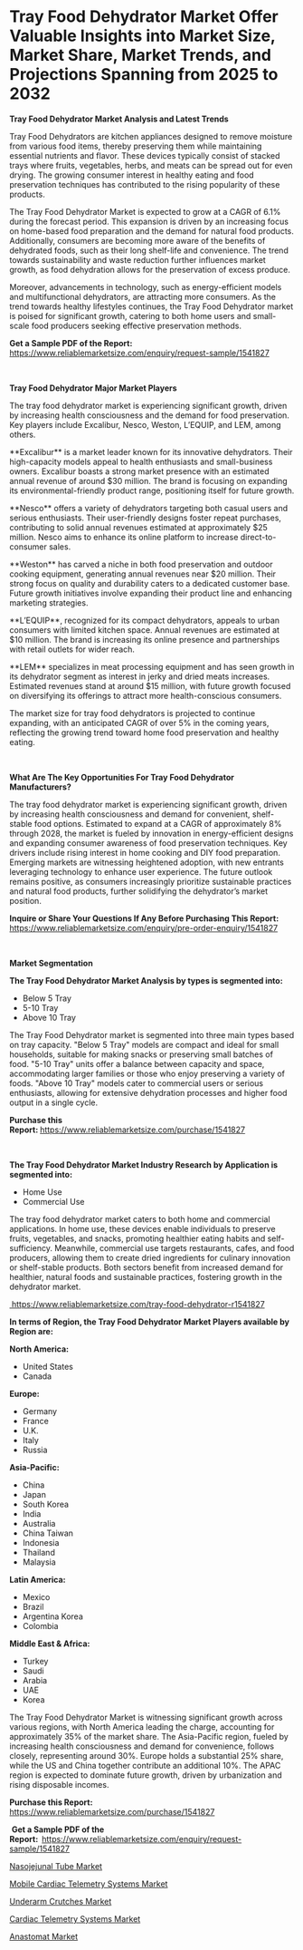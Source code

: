 <p><h1>Tray Food Dehydrator Market Offer Valuable Insights into Market Size, Market Share, Market Trends, and Projections Spanning from 2025 to 2032</h1></p><p><strong>Tray Food Dehydrator Market Analysis and Latest Trends</strong></p>
<p><p>Tray Food Dehydrators are kitchen appliances designed to remove moisture from various food items, thereby preserving them while maintaining essential nutrients and flavor. These devices typically consist of stacked trays where fruits, vegetables, herbs, and meats can be spread out for even drying. The growing consumer interest in healthy eating and food preservation techniques has contributed to the rising popularity of these products.</p><p>The Tray Food Dehydrator Market is expected to grow at a CAGR of 6.1% during the forecast period. This expansion is driven by an increasing focus on home-based food preparation and the demand for natural food products. Additionally, consumers are becoming more aware of the benefits of dehydrated foods, such as their long shelf-life and convenience. The trend towards sustainability and waste reduction further influences market growth, as food dehydration allows for the preservation of excess produce.</p><p>Moreover, advancements in technology, such as energy-efficient models and multifunctional dehydrators, are attracting more consumers. As the trend towards healthy lifestyles continues, the Tray Food Dehydrator market is poised for significant growth, catering to both home users and small-scale food producers seeking effective preservation methods.</p></p>
<p><strong>Get a Sample PDF of the Report:&nbsp;</strong> <a href="https://www.reliablemarketsize.com/enquiry/request-sample/1541827?utm_campaign=3117&utm_medium=2&utm_source=Github&utm_content=ia&utm_term=10042025&utm_id=tray-food-dehydrator">https://www.reliablemarketsize.com/enquiry/request-sample/1541827</a></p>
<p>&nbsp;</p>
<p><strong>Tray Food Dehydrator Major Market Players</strong></p>
<p><p>The tray food dehydrator market is experiencing significant growth, driven by increasing health consciousness and the demand for food preservation. Key players include Excalibur, Nesco, Weston, L’EQUIP, and LEM, among others.</p><p>**Excalibur** is a market leader known for its innovative dehydrators. Their high-capacity models appeal to health enthusiasts and small-business owners. Excalibur boasts a strong market presence with an estimated annual revenue of around $30 million. The brand is focusing on expanding its environmental-friendly product range, positioning itself for future growth.</p><p>**Nesco** offers a variety of dehydrators targeting both casual users and serious enthusiasts. Their user-friendly designs foster repeat purchases, contributing to solid annual revenues estimated at approximately $25 million. Nesco aims to enhance its online platform to increase direct-to-consumer sales.</p><p>**Weston** has carved a niche in both food preservation and outdoor cooking equipment, generating annual revenues near $20 million. Their strong focus on quality and durability caters to a dedicated customer base. Future growth initiatives involve expanding their product line and enhancing marketing strategies.</p><p>**L’EQUIP**, recognized for its compact dehydrators, appeals to urban consumers with limited kitchen space. Annual revenues are estimated at $10 million. The brand is increasing its online presence and partnerships with retail outlets for wider reach.</p><p>**LEM** specializes in meat processing equipment and has seen growth in its dehydrator segment as interest in jerky and dried meats increases. Estimated revenues stand at around $15 million, with future growth focused on diversifying its offerings to attract more health-conscious consumers.</p><p>The market size for tray food dehydrators is projected to continue expanding, with an anticipated CAGR of over 5% in the coming years, reflecting the growing trend toward home food preservation and healthy eating.</p></p>
<p>&nbsp;</p>
<p><strong>What Are The Key Opportunities For Tray Food Dehydrator Manufacturers?</strong></p>
<p><p>The tray food dehydrator market is experiencing significant growth, driven by increasing health consciousness and demand for convenient, shelf-stable food options. Estimated to expand at a CAGR of approximately 8% through 2028, the market is fueled by innovation in energy-efficient designs and expanding consumer awareness of food preservation techniques. Key drivers include rising interest in home cooking and DIY food preparation. Emerging markets are witnessing heightened adoption, with new entrants leveraging technology to enhance user experience. The future outlook remains positive, as consumers increasingly prioritize sustainable practices and natural food products, further solidifying the dehydrator’s market position.</p></p>
<p><strong>Inquire or Share Your Questions If Any Before Purchasing This Report:</strong> <a href="https://www.reliablemarketsize.com/enquiry/pre-order-enquiry/1541827?utm_campaign=3117&utm_medium=2&utm_source=Github&utm_content=ia&utm_term=10042025&utm_id=tray-food-dehydrator">https://www.reliablemarketsize.com/enquiry/pre-order-enquiry/1541827</a></p>
<p>&nbsp;</p>
<p><strong>Market Segmentation</strong></p>
<p><strong>The Tray Food Dehydrator Market Analysis by types is segmented into:</strong></p>
<p><ul><li>Below 5 Tray</li><li>5-10 Tray</li><li>Above 10 Tray</li></ul></p>
<p><p>The Tray Food Dehydrator market is segmented into three main types based on tray capacity. "Below 5 Tray" models are compact and ideal for small households, suitable for making snacks or preserving small batches of food. "5-10 Tray" units offer a balance between capacity and space, accommodating larger families or those who enjoy preserving a variety of foods. "Above 10 Tray" models cater to commercial users or serious enthusiasts, allowing for extensive dehydration processes and higher food output in a single cycle.</p></p>
<p><strong>Purchase this Report:&nbsp;</strong><a href="https://www.reliablemarketsize.com/purchase/1541827?utm_campaign=3117&utm_medium=2&utm_source=Github&utm_content=ia&utm_term=10042025&utm_id=tray-food-dehydrator">https://www.reliablemarketsize.com/purchase/1541827</a></p>
<p>&nbsp;</p>
<p><strong>The Tray Food Dehydrator Market Industry Research by Application is segmented into:</strong></p>
<p><ul><li>Home Use</li><li>Commercial Use</li></ul></p>
<p><p>The tray food dehydrator market caters to both home and commercial applications. In home use, these devices enable individuals to preserve fruits, vegetables, and snacks, promoting healthier eating habits and self-sufficiency. Meanwhile, commercial use targets restaurants, cafes, and food producers, allowing them to create dried ingredients for culinary innovation or shelf-stable products. Both sectors benefit from increased demand for healthier, natural foods and sustainable practices, fostering growth in the dehydrator market.</p></p>
<p><a href="https://www.reliablemarketsize.com/tray-food-dehydrator-r1541827?utm_campaign=3117&utm_medium=2&utm_source=Github&utm_content=ia&utm_term=10042025&utm_id=tray-food-dehydrator">&nbsp;https://www.reliablemarketsize.com/tray-food-dehydrator-r1541827</a></p>
<p><strong>In terms of Region, the Tray Food Dehydrator Market Players available by Region are:</strong></p>
<p>
    <p> <strong> North America: </strong>
        <ul>
            <li>United States</li>
            <li>Canada</li>
        </ul>
        </p> 
    <p> <strong> Europe: </strong>
        <ul>
            <li>Germany</li>
            <li>France</li>
            <li>U.K.</li>
            <li>Italy</li>
            <li>Russia</li>
        </ul>
        </p> 
    <p> <strong> Asia-Pacific: </strong>
        <ul>
            <li>China</li>
            <li>Japan</li>
            <li>South Korea</li>
            <li>India</li>
            <li>Australia</li>
            <li>China Taiwan</li>
            <li>Indonesia</li>
            <li>Thailand</li>
            <li>Malaysia</li>
        </ul>
        </p> 
    <p> <strong> Latin America: </strong>
        <ul>
            <li>Mexico</li>
            <li>Brazil</li>
            <li>Argentina Korea</li>
            <li>Colombia</li>
        </ul>
        </p> 
    <p> <strong> Middle East & Africa: </strong>
        <ul>
            <li>Turkey</li>
            <li>Saudi</li>
            <li>Arabia</li>
            <li>UAE</li>
            <li>Korea</li>
        </ul>
    </p>
    </p>
<p><p>The Tray Food Dehydrator Market is witnessing significant growth across various regions, with North America leading the charge, accounting for approximately 35% of the market share. The Asia-Pacific region, fueled by increasing health consciousness and demand for convenience, follows closely, representing around 30%. Europe holds a substantial 25% share, while the US and China together contribute an additional 10%. The APAC region is expected to dominate future growth, driven by urbanization and rising disposable incomes.</p></p>
<p><strong>Purchase this Report: </strong><a href="https://www.reliablemarketsize.com/purchase/1541827?utm_campaign=3117&utm_medium=2&utm_source=Github&utm_content=ia&utm_term=10042025&utm_id=tray-food-dehydrator">https://www.reliablemarketsize.com/purchase/1541827</a></p>
<p>&nbsp;<strong>Get a Sample PDF of the Report:&nbsp;&nbsp;</strong><a href="https://www.reliablemarketsize.com/enquiry/request-sample/1541827?utm_campaign=3117&utm_medium=2&utm_source=Github&utm_content=ia&utm_term=10042025&utm_id=tray-food-dehydrator">https://www.reliablemarketsize.com/enquiry/request-sample/1541827</a></p>
<p><strong></strong></p>
<p><p><a href="https://www.linkedin.com/pulse/nasojejunal-tube-market-analysis-growth-forecast-11-cagr-from-g198c?utm_campaign=3117&utm_medium=2&utm_source=Github&utm_content=ia&utm_term=10042025&utm_id=tray-food-dehydrator">Nasojejunal Tube Market</a></p><p><a href="https://www.linkedin.com/pulse/global-mobile-cardiac-telemetry-systems-market-trends-applications-1eagc?utm_campaign=3117&utm_medium=2&utm_source=Github&utm_content=ia&utm_term=10042025&utm_id=tray-food-dehydrator">Mobile Cardiac Telemetry Systems Market</a></p><p><a href="https://www.linkedin.com/pulse/future-growth-prospects-underarm-crutches-market-size-shzoc?utm_campaign=3117&utm_medium=2&utm_source=Github&utm_content=ia&utm_term=10042025&utm_id=tray-food-dehydrator">Underarm Crutches Market</a></p><p><a href="https://www.linkedin.com/pulse/73-cagr-forecast-cardiac-telemetry-systems-industry-from-2025-19f6c?utm_campaign=3117&utm_medium=2&utm_source=Github&utm_content=ia&utm_term=10042025&utm_id=tray-food-dehydrator">Cardiac Telemetry Systems Market</a></p><p><a href="https://www.linkedin.com/pulse/navigating-anastomat-market-through-2025-2032showing-significant-atpbc?utm_campaign=3117&utm_medium=2&utm_source=Github&utm_content=ia&utm_term=10042025&utm_id=tray-food-dehydrator">Anastomat Market</a></p></p>